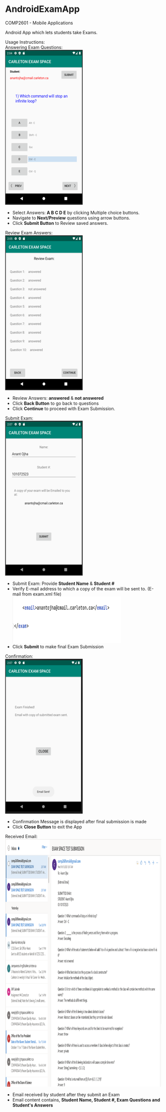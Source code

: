 # AndroidExamApp

COMP2601 - Mobile Applications

Android App which lets students take Exams. 


Usage Instructions:   
Answering Exam Questions:   
<img src="Images/1_Questions.png" width="250" height="500">     
- Select Answers:  **A  B  C  D  E**  by clicking Multiple choice buttons.
- Navigate to **Next/Preview** questions using arrow buttons.
- Click **Submit Button** to Review saved answers.   

Review Exam Answers:   
<img src="Images/2_Review.png" width="250" height="500">      
- Review Answers: **answered** & **not answered** 
- Click **Back Button** to go back to questions
- Click **Continue** to proceed with Exam Submission.  

Submit Exam:   
<img src="Images/3_Submission.png" width="250" height="500">       
- Submit Exam: Provide **Student Name** & **Student #**    
- Verify E-mail address to which a copy of the exam will be sent to. (E-mail from exam.xml file)    
<img src="Images/Email_To.png" width="350" height="150"></img>    
- Click **Submit** to make final Exam Submission    

Confirmation:    
<img src="Images/4_Confirmation.png" width="250" height="500">   
- Confirmation Message is displayed after final submission is made 
- Click **Close Button** to exit the App   
   
   
Received Email:    
<img src="Images/Email_received.png" width="1100" height="800">   
- Email received by student after they submit an Exam
- Email content contains, **Student Name, Student #, Exam Questions and Student's Answers** 
